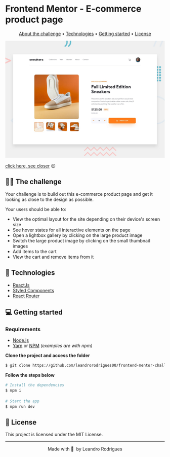 # Frontend Mentor - E-commerce product page

<p align="center">
  <a href="#-the-challenge">About the challenge</a> •
  <a href="#-technologies">Technologies</a> •
  <a href="#-getting-started">Getting started</a> •
  <a href="#-license">License</a>
</p>

![Design preview ](./src/assets/desktop-preview.jpg)

[click here, see closer](https://ecommerce-product-page-cs.netlify.app/) 😉

## 👩‍💻 The challenge

Your challenge is to build out this e-commerce product page and get it looking as close to the design as possible.

Your users should be able to:

- View the optimal layout for the site depending on their device's screen size
- See hover states for all interactive elements on the page
- Open a lightbox gallery by clicking on the large product image
- Switch the large product image by clicking on the small thumbnail images
- Add items to the cart
- View the cart and remove items from it

## 🚀 Technologies

- [ReactJs](https://reactjs.org/)
- [Styled Components](https://styled-components.com/)
- [React Router](https://reactrouter.com/en/main)

## 💻 Getting started

### Requirements

- [Node.js](https://nodejs.org/en/)
- [Yarn](https://classic.yarnpkg.com/) or [NPM](https://www.npmjs.com/) _(examples are with npm)_

**Clone the project and access the folder**

```bash
$ git clone https://github.com/leandrorodrigues00/frontend-mentor-challenges/tree/main/react-next-challenges/ecommerce-product-page && cd ecommerce-product-page

```

**Follow the steps below**

```bash
# Install the dependencies
$ npm i

# Start the app
$ npm run dev
```

## 📝 License

This project is licensed under the MIT License.

---

<p align="center">
  Made with 💜&nbsp; by  Leandro Rodrigues
</p>
